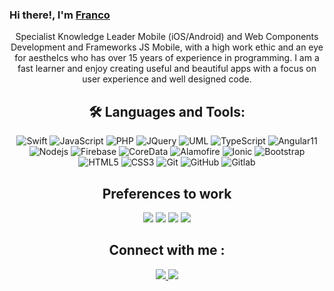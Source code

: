 
### Hi there!, I'm [Franco](https://github.com/obisax) 


<div align='center'>
<p>
Specialist Knowledge Leader Mobile (iOS/Android) and Web Components Development and Frameworks JS Mobile, with a high work ethic and an eye for aestheIcs who has over 15 years of experience in programming. I am a fast learner and enjoy creating useful and beautiful apps with a focus on user experience and well designed code.  
</p>
</div>

<div align='center'>

## 🛠️ Languages and Tools:
![Swift](https://img.shields.io/badge/-Swift-black?style=flat-square&logo=swift)
![JavaScript](https://img.shields.io/badge/-JavaScript-black?style=flat-square&logo=javascript)
![PHP](https://img.shields.io/badge/-PHP-black?style=flat-square&logo=php)
![JQuery](https://img.shields.io/badge/-JQuery-black?style=flat-square&logo=jquery)
![UML](https://img.shields.io/badge/-UML-black?style=flat-square&logo=uml)
![TypeScript](https://img.shields.io/badge/-TypeScript-black?style=flat-square&logo=TypeScript)
![Angular11](https://img.shields.io/badge/-Angular-black?style=flat-square&logo=Angular&logoColor=red)
![Nodejs](https://img.shields.io/badge/-Nodejs-black?style=flat-square&logo=Node.js)
![Firebase](https://img.shields.io/badge/-Firebase-black?style=flat-square&logo=Firebase)
![CoreData](https://img.shields.io/badge/-CoreData-black?style=flat-square&logo=CoreData)
![Alamofire](https://img.shields.io/badge/-Alamofire-black?style=flat-square&logo=Alamofire)
![Ionic](https://img.shields.io/badge/-Ionic-black?style=flat-square&logo=Ionic)
![Bootstrap](https://img.shields.io/badge/-Bootstrap-black?style=flat-square&logo=bootstrap)
![HTML5](https://img.shields.io/badge/-HTML5-black?style=flat-square&logo=html5&logoColor=white)
![CSS3](https://img.shields.io/badge/-CSS-black?style=flat-square&logo=css3)
![Git](https://img.shields.io/badge/-Git-black?style=flat-square&logo=git)
![GitHub](https://img.shields.io/badge/-GitHub-black?style=flat-square&logo=github)
![Gitlab](https://img.shields.io/badge/-Gitlab-black?style=flat-square&logo=gitlab)
</div>

<div align='center'>

## Preferences to work

<div align='center'>

  <img src='https://img.shields.io/static/v1?label=OS&message=MacOS&color=black&style=flat-square&logo=apple' />
  <img src='https://img.shields.io/static/v1?label=IDE&message=Xcode&color=black&style=flat-square&logo=xcode' />
  <img src='https://img.shields.io/static/v1?label=Editor&message=VisualStudioCode&color=black&style=flat-square' />
  <img src='https://img.shields.io/static/v1?label=Editor&message=Sublime&color=black&style=flat-square' />
  
</div>

##  Connect with me :
  <a href='https://www.linkedin.com/in/obisax/' target='_blank' rel='noopener' rel='noreferrer'>
    <img src='https://img.shields.io/static/v1?label=LinkedIn&message=FrancoParedes&color=black&style=flat-square&logo=linkedin' />
  </a>
   <a href='https://gitlab.com/obisax' target='_blank' rel='noopener' rel='noreferrer'>
    <img src='https://img.shields.io/static/v1?label=LinkedIn&message=FrancoParedes&color=black&style=flat-square&logo=gitlab' />
  </a>
</div>

